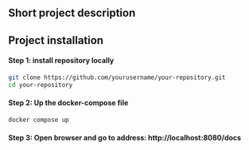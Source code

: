 

## Short project description

## Project installation

#### Step 1: install repository locally
```sh
git clone https://github.com/yourusername/your-repository.git
cd your-repository
```
#### Step 2: Up the docker-compose file
```shell
docker compose up
```
#### Step 3: Open browser and go to address: http://localhost:8080/docs